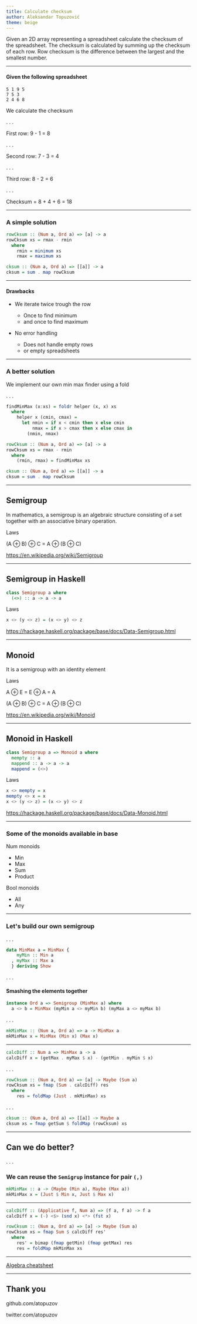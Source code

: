 ```yaml
---
title: Calculate checksum
author: Aleksandar Topuzović
theme: beige
---
```


Given an 2D array representing a spreadsheet calculate
the checksum of the spreadsheet. The checksum is calculated
by summing up the checksum of each row. Row checksum is the
difference between the largest and the smallest number.

------------

#### Given the following spreadsheet

```
5 1 9 5
7 5 3
2 4 6 8
```

We calculate the checksum

. . .

First row: 9 - 1 = 8

. . .

Second row: 7 - 3 = 4

. . .

Third row: 8 - 2 = 6

. . .

Checksum = 8 + 4 + 6 = 18

------------

### A simple solution

```haskell
rowCksum :: (Num a, Ord a) => [a] -> a
rowCksum xs = rmax - rmin
  where
    rmin = minimum xs
    rmax = maximum xs

cksum :: (Num a, Ord a) => [[a]] -> a
cksum = sum . map rowCksum
```

------------

#### Drawbacks

* We iterate twice trough the row
  * Once to find minimum
  * and once to find maximum

* No error handling
  * Does not handle empty rows
  * or empty spreadsheets

------------

### A better solution

We implement our own min max finder using a fold

. . .

```haskell
findMinMax (x:xs) = foldr helper (x, x) xs
  where
    helper x (cmin, cmax) =
      let nmin = if x < cmin then x else cmin
          nmax = if x > cmax then x else cmax in
        (nmin, nmax)

rowCksum :: (Num a, Ord a) => [a] -> a
rowCksum xs = rmax - rmin
  where
    (rmin, rmax) = findMinMax xs

cksum :: (Num a, Ord a) => [[a]] -> a
cksum = sum . map rowCksum
```

------------

## Semigroup

In mathematics, a semigroup is an algebraic structure consisting of a set together with an associative binary operation.

Laws

(A ⊕ B) ⊕ C = A ⊕ (B ⊕ C)

<https://en.wikipedia.org/wiki/Semigroup>

------------

## Semigroup in Haskell

```haskell
class Semigroup a where
  (<>) :: a -> a -> a
```

Laws
```haskell
x <> (y <> z) = (x <> y) <> z
```

<https://hackage.haskell.org/package/base/docs/Data-Semigroup.html>


------------

## Monoid

It is a semigroup with an identity element

Laws

A ⊕ E = E ⊕ A = A

(A ⊕ B) ⊕ C = A ⊕ (B ⊕ C)

<https://en.wikipedia.org/wiki/Monoid>

------------

## Monoid in Haskell

```haskell
class Semigroup a => Monoid a where
  mempty :: a
  mappend :: a -> a -> a
  mappend = (<>)
```

Laws
```haskell
x <> mempty = x
mempty <> x = x
x <> (y <> z) = (x <> y) <> z
```

<https://hackage.haskell.org/package/base/docs/Data-Monoid.html>

------------

### Some of the monoids available in base

Num monoids

 * Min
 * Max
 * Sum
 * Product

Bool monoids

 * All
 * Any

------------

### Let's build our own semigroup

. . .

```haskell
data MinMax a = MinMax {
    myMin :: Min a
  , myMax :: Max a
  } deriving Show

```
. . .

#### Smashing the elements together
```haskell
instance Ord a => Semigroup (MinMax a) where
  a <> b = MinMax (myMin a <> myMin b) (myMax a <> myMax b)

```
. . .

```haskell
mkMinMax :: (Num a, Ord a) => a -> MinMax a
mkMinMax x = MinMax (Min x) (Max x)
```

------------

```haskell
calcDiff :: Num a => MinMax a -> a
calcDiff x = (getMax . myMax $ x) - (getMin . myMin $ x)
```
. . .

```haskell
rowCksum :: (Num a, Ord a) => [a] -> Maybe (Sum a)
rowCksum xs = fmap (Sum . calcDiff) res
  where
    res = foldMap (Just . mkMinMax) xs
```
. . .
```haskell
cksum :: (Num a, Ord a) => [[a]] -> Maybe a
cksum xs = fmap getSum $ foldMap (rowCksum) xs
```

------------

## Can we do better?
. . .

### We can reuse the `Semigrup` instance for pair `(,)`

```haskell
mkMinMax :: a -> (Maybe (Min a), Maybe (Max a))
mkMinMax x = (Just $ Min x, Just $ Max x)
```

------------

```haskell
calcDiff :: (Applicative f, Num a) => (f a, f a) -> f a
calcDiff x = (-) <$> (snd x) <*> (fst x)

rowCksum :: (Num a, Ord a) => [a] -> Maybe (Sum a)
rowCksum xs = fmap Sum $ calcDiff res'
  where
    res' = bimap (fmap getMin) (fmap getMax) res
    res = foldMap mkMinMax xs
```

------------

[Algebra cheatsheet](https://argumatronic.com/posts/2019-06-21-algebra-cheatsheet.html)

------------

## Thank you

github.com/atopuzov

twitter.com/atopuzov
